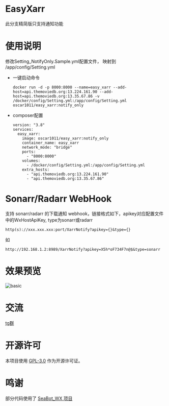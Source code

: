 # EasyXarr
此分支精简版只支持通知功能

# 使用说明
修改Setting_NotifyOnly.Sample.yml配置文件， 映射到 /app/config/Setting.yml

- 一键启动命令



      docker run -d -p 8000:8000 --name=easy_xarr --add-host=api.themoviedb.org:13.224.161.90 --add-host=api.themoviedb.org:13.35.67.86 -v /docker/config/Setting.yml:/app/config/Setting.yml oscar1011/easy_xarr:notify_only

- composer配置



      version: "3.8"
      services:
        easy_xarr:
          image: oscar1011/easy_xarr:notify_only
          container_name: easy_xarr
          network_mode: "bridge"
          ports:
            - "8000:8000"
          volumes:
            - /docker/config/Setting.yml:/app/config/Setting.yml
          extra_hosts:
            - "api.themoviedb.org:13.224.161.90"
            - "api.themoviedb.org:13.35.67.86"


# Sonarr/Radarr WebHook
支持 sonarr/radarr 的下载通知 webhook，链接格式如下，apikey对应配置文件中的WxHostApiKey, type为sonarr或radarr

    http(s)://xxx.xxx.xxx:port/XarrNotify?apikey={}&type={}
如
    
    http://192.168.1.2:8989/XarrNotify?apikey=X5h*oF734F7n@$&type=sonarr


# 效果预览
![basic](https://gitee.com/oscar1011/raw/raw/master/easyxarr/20220711204250.png)

# 交流
[tg群](https://t.me/+6o1Wo7ktTR4yYWU1)

# 开源许可
本项目使用 [GPL-3.0](https://choosealicense.com/licenses/gpl-3.0/) 作为开源许可证。

# 鸣谢
 部分代码使用了 [SeaBot_WX 项目](https://github.com/B1ue1nWh1te/SeaBot_WX)
